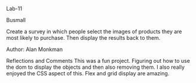 Lab-11

Busmall

Create a survey in which people select the images of products they are most likely to purchase. Then display the results back to them.

Author: Alan Monkman

Reflections and Comments
This was a fun project. Figuring out how to use the dom to display the objects and then also removing them. I also really enjoyed the CSS aspect of this. Flex and grid display are amazing.